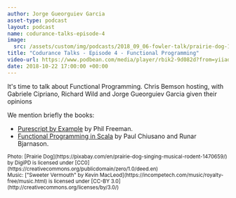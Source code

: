 ```yaml
---
author: Jorge Gueorguiev Garcia
asset-type: podcast
layout: podcast
name: codurance-talks-episode-4
image: 
  src: /assets/custom/img/podcasts/2018_09_06-fowler-talk/prairie-dog-1470659_1280.jpg
title: "Codurance Talks - Episode 4 - Functional Programming"
video-url: https://www.podbean.com/media/player/rbik2-9d082d?from=yiiadmin&download=1&version=1&vjs=1&skin=1&auto=0&share=1&fonts=Helvetica&download=1&rtl=0
date: 2018-10-22 17:00:00 +00:00
---
```


It's time to talk about Functional Programming. Chris Bemson hosting, with Gabriele Cipriano, Richard Wild and Jorge Gueorguiev Garcia given their opinions

We mention briefly the books:
- [Purescript by Example](https://leanpub.com/purescript) by Phil Freeman.
- [Functional Programming in Scala](https://www.manning.com/books/functional-programming-in-scala) by Paul Chiusano and Runar Bjarnason.


<sub>
Photo: [Prairie Dog](https://pixabay.com/en/prairie-dog-singing-musical-rodent-1470659/) by DigiPD is licensed under [CC0](https://creativecommons.org/publicdomain/zero/1.0/deed.en)
<br/>Music: ["Sweeter Vermouth" by Kevin MacLeod](https://incompetech.com/music/royalty-free/music.html) is licensed under [CC-BY 3.0](http://creativecommons.org/licenses/by/3.0/)
</sub>
